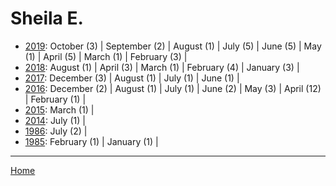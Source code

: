 # Sheila E.

  * [2019](./sheila-e-2019.md): 
      October (3) | 
      September (2) | 
      August (1) | 
      July (5) | 
      June (5) | 
      May (1) | 
      April (5) | 
      March (1) | 
      February (3) | 
  * [2018](./sheila-e-2018.md): 
      August (1) | 
      April (3) | 
      March (1) | 
      February (4) | 
      January (3) | 
  * [2017](./sheila-e-2017.md): 
      December (3) | 
      August (1) | 
      July (1) | 
      June (1) | 
  * [2016](./sheila-e-2016.md): 
      December (2) | 
      August (1) | 
      July (1) | 
      June (2) | 
      May (3) | 
      April (12) | 
      February (1) | 
  * [2015](./sheila-e-2015.md): 
      March (1) | 
  * [2014](./sheila-e-2014.md): 
      July (1) | 
  * [1986](./sheila-e-1986.md): 
      July (2) | 
  * [1985](./sheila-e-1985.md): 
      February (1) | 
      January (1) | 

----

[Home](../)
